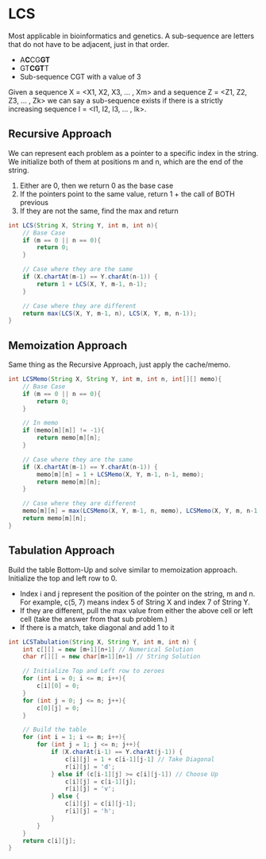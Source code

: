 # LCS
Most applicable in bioinformatics and genetics. A sub-sequence are letters that do not have to be adjacent, just in that order.
- A**C**CG**GT**
- GT**CGT**T
- Sub-sequence CGT with a value of 3

Given a sequence X = <X1, X2, X3, ... , Xm> and a sequence Z = <Z1, Z2, Z3, ... , Zk> we can say a sub-sequence exists if there is a strictly increasing sequence I = <I1, I2, I3, ... , Ik>.

## Recursive Approach
We can represent each problem as a pointer to a specific index in the string. We initialize both of them at positions m and n, which are the end of the string.
1. Either are 0, then we return 0 as the base case
2. If the pointers point to the same value, return 1 + the call of BOTH previous
3. If they are not the same, find the max and return
```java
int LCS(String X, String Y, int m, int n){
	// Base Case
	if (m == 0 || n == 0){
		return 0;
	}

	// Case where they are the same
	if (X.chartAt(m-1) == Y.charAt(n-1)) {
		return 1 + LCS(X, Y, m-1, n-1);
	}

	// Case where they are different
	return max(LCS(X, Y, m-1, n), LCS(X, Y, m, n-1));
}
```
## Memoization Approach
Same thing as the Recursive Approach, just apply the cache/memo.
```java
int LCSMemo(String X, String Y, int m, int n, int[][] memo){
	// Base Case
	if (m == 0 || n == 0){
		return 0;
	}

	// In memo
	if (memo[m][n]] != -1){
		return memo[m][n];
	}

	// Case where they are the same
	if (X.chartAt(m-1) == Y.charAt(n-1)) {
		memo[m][n] = 1 + LCSMemo(X, Y, m-1, n-1, memo);
		return memo[m][n];
	}

	// Case where they are different
	memo[m][n] = max(LCSMemo(X, Y, m-1, n, memo), LCSMemo(X, Y, m, n-1, memo));
	return memo[m][n];
}
```
## Tabulation Approach
Build the table Bottom-Up and solve similar to memoization approach. Initialize the top and left row to 0.
- Index i and j represent the position of the pointer on the string, m and n. For example, c(5, 7) means index 5 of String X and index 7 of String Y.
- If they are different, pull the max value from either the above cell or left cell (take the answer from that sub problem.)
- If there is a match, take diagonal and add 1 to it
```java
int LCSTabulation(String X, String Y, int m, int n) {
	int c[][] = new [m+1][n+1] // Numerical Solution
	char r[][] = new char[m+1][n+1] // String Solution

	// Initialize Top and Left row to zeroes 
	for (int i = 0; i <= m; i++){
		c[i][0] = 0;
	}
	for (int j = 0; j <= n; j++){
		c[0][j] = 0;
	}

	// Build the table
	for (int i = 1; i <= m; i++){
		for (int j = 1; j <= n; j++){
			if (X.charAt(i-1) == Y.charAt(j-1)) {
				c[i][j] = 1 + c[i-1][j-1] // Take Diagonal
				r[i][j] = 'd';
			} else if (c[i-1][j] >= c[i][j-1]) // Choose Up
				c[i][j] = c[i-1][j];
				r[i][j] = 'v';
			} else {
				c[i][j] = c[i][j-1];
				r[i][j] = 'h';
			}
		}
	}
	return c[i][j];
}
```